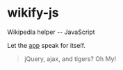 # wikify-js
Wikipedia helper -- JavaScript

Let the [app](https://t3h2mas.github.io/wikify-js) speak for itself.

> jQuery, ajax, and tigers? Oh My!
